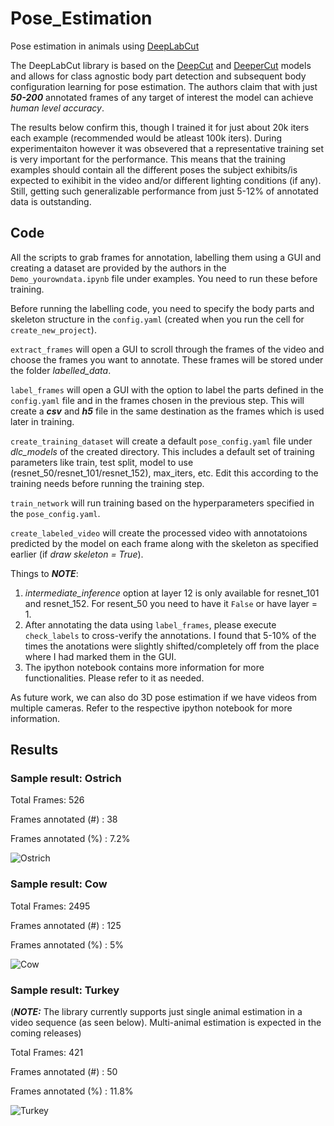 # Pose_Estimation
Pose estimation in animals using [DeepLabCut](https://github.com/AlexEMG/DeepLabCut)

The DeepLabCut library is based on the [DeepCut](https://arxiv.org/pdf/1511.06645.pdf) and [DeeperCut](https://arxiv.org/pdf/1605.03170.pdf) models and allows for class agnostic body part detection and subsequent body configuration learning for pose estimation. The authors claim that with just ***50-200*** annotated frames of any target of interest the model can achieve *human level accuracy*. 

The results below confirm this, though I trained it for just about 20k iters each example (recommended would be atleast 100k iters). During experimentaiton however it was obsevered that a representative training set is very important for the performance. This means that the training examples should contain all the different poses the subject exhibits/is expected to exihibit in the video and/or different lighting conditions (if any). Still, getting such generalizable performance from just 5-12% of annotated data is outstanding.

## Code

All the scripts to grab frames for annotation, labelling them using a GUI and creating a dataset are provided by the authors in the ```Demo_yourowndata.ipynb``` file under examples. You need to run these before training. 

Before running the labelling code, you need to specify the body parts and skeleton structure in the ```config.yaml``` (created when you run the cell for ```create_new_project```).

```extract_frames``` will open a GUI to scroll through the frames of the video and choose the frames you want to annotate. These frames will be stored under the folder *labelled_data*. 

```label_frames``` will open a GUI with the option to label the parts defined in the ```config.yaml``` file and in the frames chosen in the previous step. This will create a ***csv*** and ***h5*** file in the same destination as the frames which is used later in training.

```create_training_dataset``` will create a default ```pose_config.yaml``` file under *dlc_models* of the created directory. This includes a default set of training parameters like train, test split, model to use (resnet_50/resnet_101/resnet_152), max_iters, etc. Edit this according to the training needs before running the training step. 

```train_network``` will run training based on the hyperparameters specified in the ```pose_config.yaml```.

```create_labeled_video``` will create the processed video with annotatoions predicted by the model on each frame along with the skeleton as specified earlier (if *draw skeleton = True*). 

Things to ***NOTE***:

1. *intermediate_inference* option at layer 12 is only available for resnet_101 and resnet_152. For resent_50 you need to have it ```False``` or have layer = 1.
2. After annotating the data using ```label_frames```, please execute ```check_labels``` to cross-verify the annotations. I found that 5-10% of the times the anotations were slightly shifted/completely off from the place where I had marked them in the GUI.
3. The ipython notebook contains more information for more functionalities. Please refer to it as needed.

As future work, we can also do 3D pose estimation if we have videos from multiple cameras. Refer to the respective ipython notebook for more information. 

## Results

### Sample result: Ostrich
Total Frames: 526

Frames annotated (#) : 38

Frames annotated (%) : 7.2%

![Ostrich](https://github.com/shaanchandra/Pose_Estimation/blob/master/results/ostrich2.gif)

### Sample result: Cow
Total Frames: 2495

Frames annotated (#) : 125

Frames annotated (%) : 5%

![Cow](https://github.com/shaanchandra/Pose_Estimation/blob/master/results/cow.gif)

### Sample result: Turkey

(***NOTE:*** The library currently supports just single animal estimation in a video sequence (as seen below). Multi-animal estimation is expected in the coming releases)
 
Total Frames: 421

Frames annotated (#) : 50

Frames annotated (%) : 11.8%

![Turkey](https://github.com/shaanchandra/Pose_Estimation/blob/master/results/turkey.gif)

